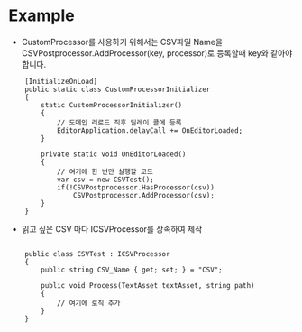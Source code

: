 # Example

- CustomProcessor를 사용하기 위해서는 CSV파일 Name을 CSVPostprocessor.AddProcessor(key, processor)로 등록할때 key와 같아야합니다.

```utf-8
    [InitializeOnLoad]
    public static class CustomProcessorInitializer
    {
        static CustomProcessorInitializer()
        {
            // 도메인 리로드 직후 딜레이 콜에 등록
            EditorApplication.delayCall += OnEditorLoaded;
        }

        private static void OnEditorLoaded()
        {
            // 여기에 한 번만 실행할 코드
            var csv = new CSVTest();
            if(!CSVPostprocessor.HasProcessor(csv))
                CSVPostprocessor.AddProcessor(csv);
        }
    }
```

- 읽고 싶은 CSV 마다 ICSVProcessor를 상속하여 제작
```utf-8

    public class CSVTest : ICSVProcessor
    {
        public string CSV_Name { get; set; } = "CSV";

        public void Process(TextAsset textAsset, string path)
        {
            // 여기에 로직 추가
        }
    }
```